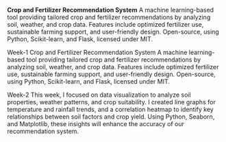 <b>Crop and Fertilizer Recommendation System</b> A machine learning-based tool providing tailored crop and fertilizer recommendations by analyzing soil, weather, and crop data. Features include optimized fertilizer use, sustainable farming support, and user-friendly design. Open-source, using Python, Scikit-learn, and Flask, licensed under MIT.

Week-1
Crop and Fertilizer Recommendation System A machine learning-based tool providing tailored crop and fertilizer recommendations by analyzing soil, weather, and crop data. Features include optimized fertilizer use, sustainable farming support, and user-friendly design. Open-source, using Python, Scikit-learn, and Flask, licensed under MIT.

Week-2
This week, I focused on data visualization to analyze soil properties, weather patterns, and crop suitability. I created line graphs for temperature and rainfall trends, and a correlation heatmap to identify key relationships between soil factors and crop yield. Using Python, Seaborn, and Matplotlib, these insights will enhance the accuracy of our recommendation system.